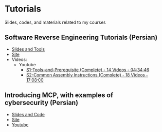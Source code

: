 # Tutorials
Slides, codes, and materials related to my courses


## Software Reverse Engineering Tutorials (Persian)
- [Slides and Tools](https://github.com/onhexgroup/Tutorials/tree/main/Software-Reverse-Engineering-Tutorials)
- [Site](https://onhexgroup.ir/software-reverse-engineering-tutorials)
- Videos:
  - Youtube
    - [S1-Tools-and-Prerequisite (Complete) - 14 Videos - 04:34:46](https://www.youtube.com/playlist?list=PLuoKBCfw80oKpVh6_f05dn-yo2MpDAs1W)
    - [S2-Common Assembly Instructions (Complete) - 18 Videos - 17:08:00](https://www.youtube.com/playlist?list=PLuoKBCfw80oKv0im_TMIgyayQADSlmCYc)

## Introducing MCP, with examples of cybersecurity (Persian)
- [Slides and Code](https://github.com/onhexgroup/Tutorials/tree/main/Introducing%20MCP%2C%20with%20examples%20of%20cybersecurity)
- [Site](https://onhexgroup.ir/mcp-ida-pro-shodan-burpsuite-mcp-server/)
- [Youtube](https://youtu.be/FpD87EAw0Gk)
